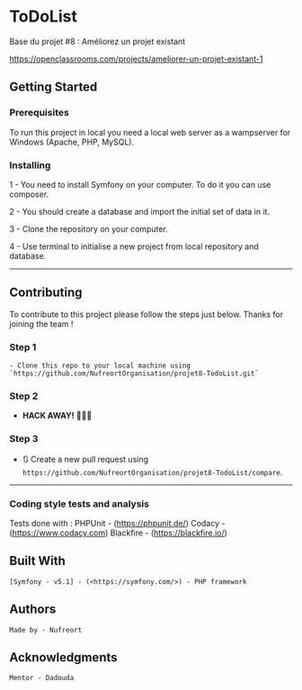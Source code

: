 ToDoList
========

Base du projet #8 : Améliorez un projet existant

https://openclassrooms.com/projects/ameliorer-un-projet-existant-1

## Getting Started

### Prerequisites

To run this project in local you need a local web server as a wampserver for Windows (Apache, PHP, MySQL).

### Installing

1 - You need to install Symfony on your computer. To do it you can use composer.

2 - You should create a database and import the initial set of data in it.

3 - Clone the repository on your computer.

4 - Use terminal to initialise a new project from local repository and database.

---

## Contributing

To contribute to this project please follow the steps just below. Thanks for joining the team !

### Step 1
    - Clone this repo to your local machine using `https://github.com/NufreortOrganisation/projet8-TodoList.git`

### Step 2

- **HACK AWAY!** 🔨🔨🔨

### Step 3

- 🔃 Create a new pull request using `https://github.com/NufreortOrganisation/projet8-TodoList/compare`.

---

### Coding style tests and analysis

Tests done with :
    PHPUnit - (<https://phpunit.de/>)
    Codacy - (<https://www.codacy.com>)
    Blackfire - (<https://blackfire.io/>)

## Built With

    [Symfony - v5.1] - (<https://symfony.com/>) - PHP framework

## Authors

    Made by - Nufreort

## Acknowledgments

    Mentor - Dadouda
